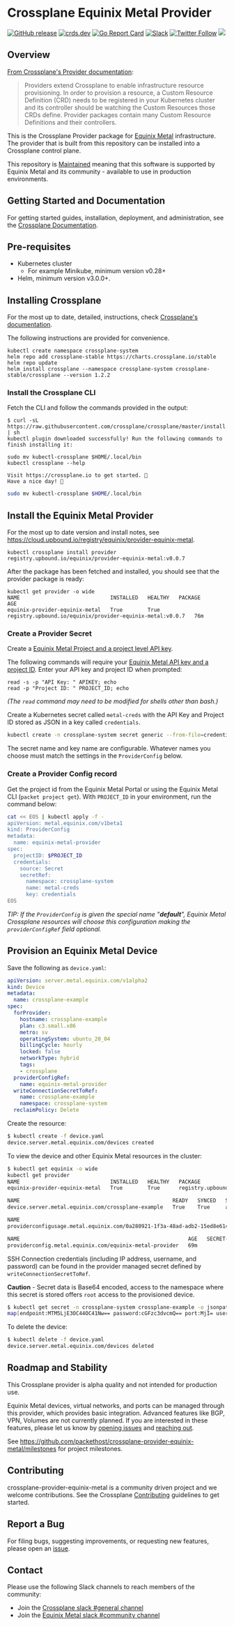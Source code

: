 # Crossplane Equinix Metal Provider

[![GitHub release](https://img.shields.io/github/release/packethost/crossplane-provider-equinix-metal/all.svg?style=flat-square)](https://github.com/packethost/crossplane-provider-equinix-metal/releases)
[![crds.dev](https://img.shields.io/badge/Docs-crds.dev-blue)](https://doc.crds.dev/github.com/packethost/crossplane-provider-equinix-metal)
[![Go Report Card](https://goreportcard.com/badge/github.com/packethost/crossplane-provider-equinix-metal)](https://goreportcard.com/report/github.com/packethost/crossplane-provider-equinix-metal)
[![Slack](https://slack.equinixmetal.com/badge.svg)](https://slack.equinixmetal.com)
[![Twitter Follow](https://img.shields.io/twitter/follow/packethost.svg?style=social&label=Follow)](https://twitter.com/intent/follow?screen_name=equinixmetal)
![](https://img.shields.io/badge/Stability-Maintained-green.svg)

## Overview

[From Crossplane's Provider documentation](https://crossplane.io/docs/v1.2/concepts/providers.html):

> Providers extend Crossplane to enable infrastructure resource provisioning. In order to provision a resource, a Custom Resource Definition (CRD) needs to be registered in your Kubernetes cluster and its controller should be watching the Custom Resources those CRDs define. Provider packages contain many Custom Resource Definitions and their controllers.

This is the Crossplane Provider package for [Equinix Metal](https://metal.equinix.com)
infrastructure. The provider that is built from this repository can be installed
into a Crossplane control plane.

This repository is [Maintained](https://github.com/packethost/standards/blob/master/maintained-statement.md) meaning that this software is supported by Equinix Metal and its community - available to use in production environments.

## Getting Started and Documentation

For getting started guides, installation, deployment, and administration, see the [Crossplane Documentation](https://crossplane.io/docs/latest).

## Pre-requisites

* Kubernetes cluster
  * For example Minikube, minimum version v0.28+
* Helm, minimum version v3.0.0+.

## Installing Crossplane

For the most up to date, detailed, instructions, check [Crossplane's documentation](https://crossplane.io/docs/v1.2/getting-started/install-configure.html#install-crossplane).

The following instructions are provided for convenience.

```console
kubectl create namespace crossplane-system
helm repo add crossplane-stable https://charts.crossplane.io/stable
helm repo update
helm install crossplane --namespace crossplane-system crossplane-stable/crossplane --version 1.2.2
```

### Install the Crossplane CLI

Fetch the CLI and follow the commands provided in the output:

```console
$ curl -sL https://raw.githubusercontent.com/crossplane/crossplane/master/install.sh | sh
kubectl plugin downloaded successfully! Run the following commands to finish installing it:

sudo mv kubectl-crossplane $HOME/.local/bin
kubectl crossplane --help

Visit https://crossplane.io to get started. 🚀
Have a nice day! 👋
```

```sh
sudo mv kubectl-crossplane $HOME/.local/bin
```

## Install the Equinix Metal Provider

For the most up to date version and install notes, see <https://cloud.upbound.io/registry/equinix/provider-equinix-metal>.

```console
kubectl crossplane install provider registry.upbound.io/equinix/provider-equinix-metal:v0.0.7
```

After the package has been fetched and installed, you should see that the provider package is ready:

```console
kubectl get provider -o wide
NAME                             INSTALLED   HEALTHY   PACKAGE                                                     AGE
equinix-provider-equinix-metal   True        True      registry.upbound.io/equinix/provider-equinix-metal:v0.0.7   76m
```

### Create a Provider Secret

Create a [Equinix Metal Project and a project level API key](https://metal.equinix.com/developers/docs/).

The following commands will require your [Equinix Metal API key and a project ID](https://metal.equinix.com/developers/docs/). Enter your API key and project ID when prompted:

```console
read -s -p "API Key: " APIKEY; echo
read -p "Project ID: " PROJECT_ID; echo
```

_(The `read` command may need to be modified for shells other than bash.)_

Create a Kubernetes secret called `metal-creds` with the API Key and Project ID stored as JSON in a key called `credentials`.

```bash
kubectl create -n crossplane-system secret generic --from-file=credentials=<(echo '{"apiKey":"'$APIKEY'", "projectID":"'$PROJECT_ID'"}') metal-creds
```


The secret name and key name are configurable. Whatever names you choose must match the settings in the `ProviderConfig` below.

### Create a Provider Config record

Get the project id from the Equinix Metal Portal or using the Equinix Metal CLI (`packet project get`). With `PROJECT_ID` in your environment, run the command below:

```bash
cat << EOS | kubectl apply -f -
apiVersion: metal.equinix.com/v1beta1
kind: ProviderConfig
metadata:
  name: equinix-metal-provider
spec:
  projectID: $PROJECT_ID
  credentials:
    source: Secret
    secretRef:
      namespace: crossplane-system
      name: metal-creds
      key: credentials
EOS
```

_TIP: If the `ProviderConfig` is given the special name "**default**", Equinix Metal Crossplane resources will choose this configuration making the `providerConfigRef` field optional._

## Provision an Equinix Metal Device

Save the following as `device.yaml`:

```yaml
apiVersion: server.metal.equinix.com/v1alpha2
kind: Device
metadata:
  name: crossplane-example
spec:
  forProvider:
    hostname: crossplane-example
    plan: c3.small.x86
    metro: sv
    operatingSystem: ubuntu_20_04
    billingCycle: hourly
    locked: false
    networkType: hybrid
    tags:
    - crossplane
  providerConfigRef:
    name: equinix-metal-provider
  writeConnectionSecretToRef:
    name: crossplane-example
    namespace: crossplane-system
  reclaimPolicy: Delete
```

Create the resource:

```sh
$ kubectl create -f device.yaml
device.server.metal.equinix.com/devices created
```

To view the device and other Equinix Metal resources in the cluster:

```bash
$ kubectl get equinix -o wide
kubectl get provider
NAME                             INSTALLED   HEALTHY   PACKAGE                                                     AGE
equinix-provider-equinix-metal   True        True      registry.upbound.io/equinix/provider-equinix-metal:v0.0.7   73m

NAME                                                 READY   SYNCED   STATE    ID                                     HOSTNAME             FACILITY   IPV4             RECLAIM-POLICY   AGE
device.server.metal.equinix.com/crossplane-example   True    True     active   d81d643a-998f-4203-a667-7f9378481b1d   crossplane-example   sv15       139.178.68.111                    53m

NAME                                                                         AGE   CONFIG-NAME              RESOURCE-KIND    RESOURCE-NAME
providerconfigusage.metal.equinix.com/0a280921-1f3a-48ad-adb2-15ed8e6146f1   53m   equinix-metal-provider   Device           crossplane-example

NAME                                                      AGE   SECRET-NAME
providerconfig.metal.equinix.com/equinix-metal-provider   69m   
```

SSH Connection credentials (including IP address, username, and password) can be found in the provider managed secret defined by `writeConnectionSecretToRef`.

**Caution** - Secret data is Base64 encoded, access to the namespace where this secret is stored offers `root` access to the provisioned device.

```bash
$ kubectl get secret -n crossplane-system crossplane-example -o jsonpath='{.data}'; echo
map[endpoint:MTM5LjE3OC44OC41Nw== password:cGFzc3dvcmQ== port:MjI= username:cm9vdA==]
```

To delete the device:

```bash
$ kubectl delete -f device.yaml
device.server.metal.equinix.com/devices deleted
```

## Roadmap and Stability

This Crossplane provider is alpha quality and not intended for production use.

Equinix Metal devices, virtual networks, and ports can be managed through this provider, which provides basic integration.  Advanced features like BGP, VPN, Volumes are not currently planned. If you are interested in these features, please let us know by [opening issues](#report-a-bug) and [reaching out](#contact).

See <https://github.com/packethost/crossplane-provider-equinix-metal/milestones> for project milestones.

## Contributing

crossplane-provider-equinix-metal is a community driven project and we welcome contributions. See the Crossplane [Contributing](https://github.com/crossplane/crossplane/blob/master/CONTRIBUTING.md) guidelines to get started.

<!-- TODO(displague) Equinix Metal specific contribution pointers -->

## Report a Bug

For filing bugs, suggesting improvements, or requesting new features, please open an [issue](https://github.com/packethost/crossplane-provider-equinix-metal/issues).

## Contact

Please use the following Slack channels to reach members of the community:

* Join the [Crossplane slack #general channel](https://slack.crossplane.io/)
* Join the [Equinix Metal slack #community channel](https://slack.equinixmetal.com/)
